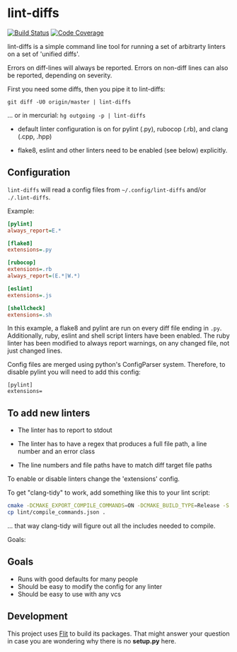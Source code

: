 # lint-diffs

[![Build Status](https://travis-ci.com/AtakamaLLC/lint-diffs.svg?branch=master)](https://travis-ci.com/AtakamaLLC/lint-diffs)
[![Code Coverage](https://codecov.io/gh/AtakamaLLC/lint-diffs/branch/master/graph/badge.svg)](https://codecov.io/gh/AtakamaLLC/lint-diffs)

lint-diffs is a simple command line tool for running a set of arbitrarty linters
on a set of 'unified diffs'.

Errors on diff-lines will always be reported.   Errors on non-diff lines can also
be reported, depending on severity.

First you need some diffs, then you pipe it to lint-diffs:

`git diff -U0 origin/master | lint-diffs`

... or in mercurial: `hg outgoing -p | lint-diffs`

-   default linter configuration is on for pylint (.py), rubocop (.rb), and
      clang (.cpp, .hpp)

-   flake8, eslint and other linters need to be enabled (see below) explicitly.

## Configuration

`lint-diffs` will read a config files from `~/.config/lint-diffs` and/or `./.lint-diffs`.

Example:

```ini
[pylint]
always_report=E.*

[flake8]
extensions=.py

[rubocop]
extensions=.rb
always_report=(E.*|W.*)

[eslint]
extensions=.js

[shellcheck]
extensions=.sh
```

In this example, a flake8 and pylint are run on every diff file ending in `.py`.
Additionally, ruby, eslint and shell script linters have been enabled.   The
ruby linter has been modified to always report warnings, on any changed file,
not just changed lines.

Config files are merged using python's ConfigParser system.   Therefore, to disable pylint 
you will need to add this config:

```
[pylint]
extensions=
```

## To add new linters

-   The linter has to report to stdout

-   The linter has to have a regex that produces a full file path, a line number
    and an error class

-   The line numbers and file paths have to match diff target file paths

To enable or disable linters change the 'extensions' config.

To get "clang-tidy" to work, add something like this to your lint script:

```bash
cmake -DCMAKE_EXPORT_COMPILE_COMMANDS=ON -DCMAKE_BUILD_TYPE=Release -S . -B lint
cp lint/compile_commands.json .
```

... that way clang-tidy will figure out all the includes needed to compile.

Goals:
## Goals

-   Runs with good defaults for many people
-   Should be easy to modify the config for any linter
-   Should be easy to use with any vcs

## Development

This project uses [Flit](https://flit.readthedocs.io/en/latest/) to build its
packages. That might answer your question in case you are wondering why there
is no **setup.py** here.
